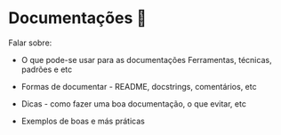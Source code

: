 # Documentações 📝

Falar sobre:

- O que pode-se usar para as documentações
    Ferramentas, técnicas, padrões e etc

- Formas de documentar - README, docstrings, comentários, etc

- Dicas - como fazer uma boa documentação, o que evitar, etc

- Exemplos de boas e más práticas